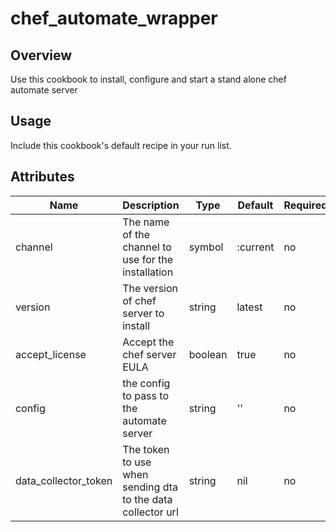 # chef_automate_wrapper

## Overview
Use this cookbook to install, configure and start a stand alone chef automate server

## Usage
Include this cookbook's default recipe in your run list.


## Attributes
| Name | Description | Type | Default | Required |
|------|-------------|------|---------|----------|
|channel|The name of the channel to use for the installation|symbol|:current|no|
|version|The version of chef server to install|string|latest|no|
|accept_license|Accept the chef server EULA|boolean|true|no|
|config|the config to pass to the automate server|string|''|no|
|data_collector_token|The token to use when sending dta to the data collector url|string|nil|no|

